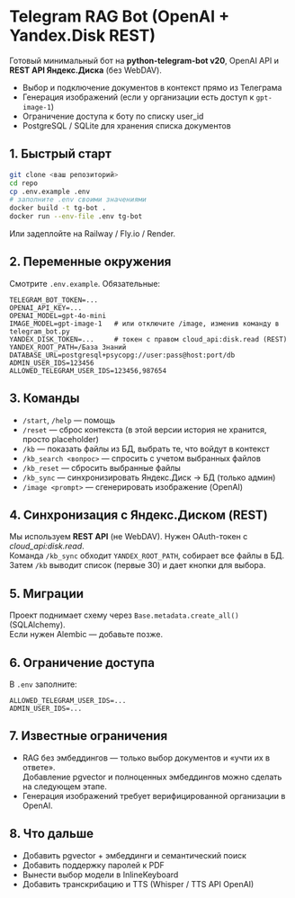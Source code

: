 
# Telegram RAG Bot (OpenAI + Yandex.Disk REST)

Готовый минимальный бот на **python-telegram-bot v20**, OpenAI API и **REST API Яндекс.Диска** (без WebDAV).
- Выбор и подключение документов в контекст прямо из Телеграма
- Генерация изображений (если у организации есть доступ к `gpt-image-1`)
- Ограничение доступа к боту по списку user_id
- PostgreSQL / SQLite для хранения списка документов

## 1. Быстрый старт

```bash
git clone <ваш репозиторий>
cd repo
cp .env.example .env
# заполните .env своими значениями
docker build -t tg-bot .
docker run --env-file .env tg-bot
```

Или задеплойте на Railway / Fly.io / Render.

## 2. Переменные окружения

Смотрите `.env.example`. Обязательные:

```
TELEGRAM_BOT_TOKEN=...
OPENAI_API_KEY=...
OPENAI_MODEL=gpt-4o-mini
IMAGE_MODEL=gpt-image-1   # или отключите /image, изменив команду в telegram_bot.py
YANDEX_DISK_TOKEN=...     # токен с правом cloud_api:disk.read (REST)
YANDEX_ROOT_PATH=/База Знаний
DATABASE_URL=postgresql+psycopg://user:pass@host:port/db
ADMIN_USER_IDS=123456
ALLOWED_TELEGRAM_USER_IDS=123456,987654
```

## 3. Команды

- `/start`, `/help` — помощь  
- `/reset` — сброс контекста (в этой версии история не хранится, просто placeholder)  
- `/kb` — показать файлы из БД, выбрать те, что войдут в контекст  
- `/kb_search <вопрос>` — спросить с учетом выбранных файлов  
- `/kb_reset` — сбросить выбранные файлы  
- `/kb_sync` — синхронизировать Яндекс.Диск -> БД (только админ)  
- `/image <prompt>` — сгенерировать изображение (OpenAI)

## 4. Синхронизация с Яндекс.Диском (REST)

Мы используем **REST API** (не WebDAV). Нужен OAuth-токен с *cloud_api:disk.read*.  
Команда `/kb_sync` обходит `YANDEX_ROOT_PATH`, собирает все файлы в БД.  
Затем `/kb` выводит список (первые 30) и дает кнопки для выбора.

## 5. Миграции

Проект поднимает схему через `Base.metadata.create_all()` (SQLAlchemy).  
Если нужен Alembic — добавьте позже.

## 6. Ограничение доступа

В `.env` заполните:
```
ALLOWED_TELEGRAM_USER_IDS=...
ADMIN_USER_IDS=...
```

## 7. Известные ограничения

- RAG без эмбеддингов — только выбор документов и «учти их в ответе».  
  Добавление pgvector и полноценных эмбеддингов можно сделать на следующем этапе.  
- Генерация изображений требует верифицированной организации в OpenAI.

## 8. Что дальше

- Добавить pgvector + эмбеддинги и семантический поиск  
- Добавить поддержку паролей к PDF  
- Вынести выбор модели в InlineKeyboard  
- Добавить транскрибацию и TTS (Whisper / TTS API OpenAI)
